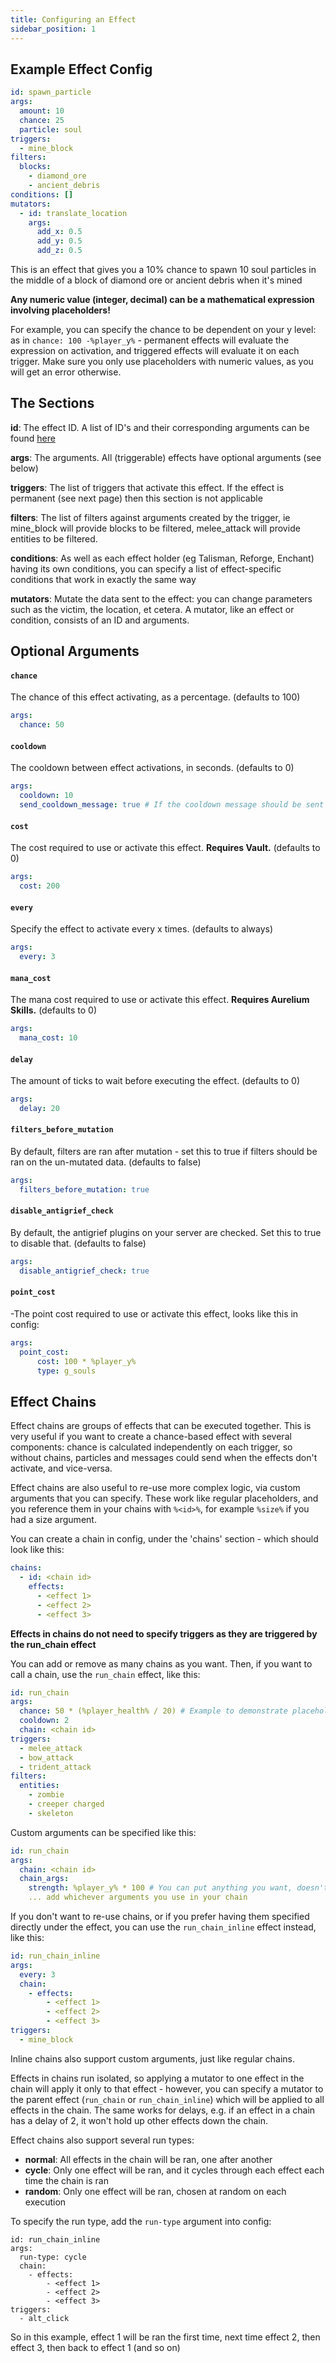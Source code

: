 ```yaml
---
title: Configuring an Effect
sidebar_position: 1
---
```


## Example Effect Config
```yaml
id: spawn_particle
args:
  amount: 10
  chance: 25
  particle: soul
triggers: 
  - mine_block
filters:
  blocks:
    - diamond_ore
    - ancient_debris
conditions: []
mutators:
  - id: translate_location
    args:
      add_x: 0.5
      add_y: 0.5
      add_z: 0.5
```

This is an effect that gives you a 10% chance to spawn 10 soul particles in the middle of a block of diamond ore or ancient debris when it's mined

**Any numeric value (integer, decimal) can be a mathematical expression involving placeholders!**

For example, you can specify the chance to be dependent on your y level: as in `chance: 100 -%player_y%` - permanent effects will evaluate the expression on activation, and triggered effects will evaluate it on each trigger. Make sure you only use placeholders with numeric values, as you will get an error otherwise.

## The Sections

**id**: The effect ID. A list of ID's and their corresponding arguments can be found [here](https://plugins.auxilor.io/effects/all-effects)

**args**: The arguments. All (triggerable) effects have optional arguments (see below)

**triggers**: The list of triggers that activate this effect. If the effect is permanent (see next page) then this section is not applicable

**filters**: The list of filters against arguments created by the trigger, ie mine_block will provide blocks to be filtered, melee_attack will provide entities to be filtered.

**conditions**: As well as each effect holder (eg Talisman, Reforge, Enchant) having its own conditions, you can specify a list of effect-specific conditions that work in exactly the same way

**mutators**: Mutate the data sent to the effect: you can change parameters such as the victim, the location, et cetera. A mutator, like an effect or condition, consists of an ID and arguments.

## Optional Arguments

#### `chance`
The chance of this effect activating, as a percentage. (defaults to 100)
```yaml
args:
  chance: 50
```

#### `cooldown`
The cooldown between effect activations, in seconds. (defaults to 0)
```yaml
args:
  cooldown: 10
  send_cooldown_message: true # If the cooldown message should be sent
```

#### `cost`
The cost required to use or activate this effect. **Requires Vault.** (defaults to 0)
```yaml
args:
  cost: 200
```

#### `every`
Specify the effect to activate every x times. (defaults to always)
```yaml
args:
  every: 3
```

#### `mana_cost`
The mana cost required to use or activate this effect. **Requires Aurelium Skills.** (defaults to 0)
```yaml
args:
  mana_cost: 10
```

#### `delay`
The amount of ticks to wait before executing the effect. (defaults to 0)
```yaml
args:
  delay: 20
```

#### `filters_before_mutation`
By default, filters are ran after mutation - set this to true if filters should be ran on the un-mutated data. (defaults to false)
```yaml
args:
  filters_before_mutation: true
```

#### `disable_antigrief_check`
By default, the antigrief plugins on your server are checked. Set this to true to disable that. (defaults to false)
```yaml
args:
  disable_antigrief_check: true
```

#### `point_cost`
-The point cost required to use or activate this effect, looks like this in config:
```yaml
args:
  point_cost:
      cost: 100 * %player_y%
      type: g_souls
```

## Effect Chains
Effect chains are groups of effects that can be executed together. This is very useful if you want to create a chance-based effect with several components: chance is calculated independently on each trigger, so without chains, particles and messages could send when the effects don't activate, and vice-versa.

Effect chains are also useful to re-use more complex logic, via custom arguments that you can specify.
These work like regular placeholders, and you reference them in your chains with `%<id>%`, for example `%size%` if you had a size argument.

You can create a chain in config, under the 'chains' section - which should look like this:

```yaml
chains:
  - id: <chain id>
    effects:
      - <effect 1>
      - <effect 2>
      - <effect 3>
```

**Effects in chains do not need to specify triggers as they are triggered by the run_chain effect**

You can add or remove as many chains as you want. Then, if you want to call a chain, use the `run_chain` effect, like this:

```yaml
id: run_chain
args:
  chance: 50 * (%player_health% / 20) # Example to demonstrate placeholders in config
  cooldown: 2
  chain: <chain id>
triggers: 
  - melee_attack
  - bow_attack
  - trident_attack
filters:
  entities:
    - zombie
    - creeper charged
    - skeleton 
```

Custom arguments can be specified like this:

```yaml
id: run_chain
args:
  chain: <chain id>
  chain_args:
    strength: %player_y% * 100 # You can put anything you want, doesn't only have to be numbers - you can use strings too!
    ... add whichever arguments you use in your chain
```


If you don't want to re-use chains, or if you prefer having them specified directly under the effect, you can use the `run_chain_inline` effect instead, like this:

```yaml
id: run_chain_inline
args:
  every: 3
  chain:
    - effects:
        - <effect 1>
        - <effect 2>
        - <effect 3>
triggers:
  - mine_block
```

Inline chains also support custom arguments, just like regular chains.

Effects in chains run isolated, so applying a mutator to one effect in the chain will apply it only to that effect - however, you can specify a mutator to the parent effect (`run_chain` or `run_chain_inline`) which will be applied to all effects in the chain. The same works for delays, e.g. if an effect in a chain has a delay of 2, it won't hold up other effects down the chain.

Effect chains also support several run types:
- **normal**: All effects in the chain will be ran, one after another
- **cycle**: Only one effect will be ran, and it cycles through each effect each time the chain is ran
- **random**: Only one effect will be ran, chosen at random on each execution

To specify the run type, add the `run-type` argument into config:

```
id: run_chain_inline
args:
  run-type: cycle
  chain:
    - effects:
        - <effect 1>
        - <effect 2>
        - <effect 3>
triggers:
  - alt_click
```

So in this example, effect 1 will be ran the first time, next time effect 2, then effect 3, then back to effect 1 (and so on)
